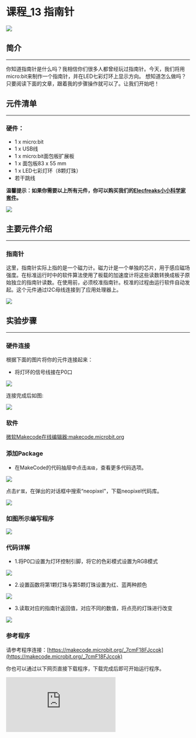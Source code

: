 ﻿# 课程_13 指南针

![](https://wiki-media-ef.oss-cn-hongkong.aliyuncs.com/docs/microbit/circuit-design/microbit-starter-kit/images/xMxllOG.jpg)

## 简介
---
你知道指南针是什么吗？我相信你们很多人都曾经玩过指南针。今天，我们将用micro:bit来制作一个指南针，并在LED七彩灯环上显示方向。 想知道怎么做吗？只要阅读下面的文章，跟着我的步骤操作就可以了。让我们开始吧！

## 元件清单
---
### 硬件：
- 1 x micro:bit
- 1 x USB线
- 1 x micro:bit面包板扩展板
- 1 x 面包板83 x 55 mm
- 1 x LED七彩灯环（8颗灯珠）
- 若干跳线

**温馨提示：如果你需要以上所有元件，你可以购买我们的[Elecfreaks小小科学家套件](https://item.taobao.com/item.htm?ft=t&id=597096675822)。**

![](https://wiki-media-ef.oss-cn-hongkong.aliyuncs.com/docs/microbit/circuit-design/microbit-starter-kit/images/W4tseua.jpg)

## 主要元件介绍
---
### 指南针

这里，指南针实际上指的是一个磁力计。磁力计是一个单独的芯片，用于感应磁场强度。在标准运行时中的软件算法使用了板载的加速度计将这些读数转换成板子原始独立的指南针读数。在使用前，必须校准指南针。校准的过程由运行软件自动发起。这个元件通过I2C母线连接到了应用处理器上。

![](https://wiki-media-ef.oss-cn-hongkong.aliyuncs.com/docs/microbit/circuit-design/microbit-starter-kit/images/jWLNeqO.jpg)

## 实验步骤
---
### 硬件连接
根据下面的图片将你的元件连接起来：

- 将灯环的信号线接在P0口

![](https://wiki-media-ef.oss-cn-hongkong.aliyuncs.com/docs/microbit/circuit-design/microbit-starter-kit/images/8m3Efwt.jpg)

连接完成后如图:

![](https://wiki-media-ef.oss-cn-hongkong.aliyuncs.com/docs/microbit/circuit-design/microbit-starter-kit/images/L5VkXKE.jpg)

### 软件

[微软Makecode在线编辑器:makecode.microbit.org](https://makecode.microbit.org/)


### 添加Package
- 在MakeCode的代码抽屉中点击`高级`，查看更多代码选项。

![](https://wiki-media-ef.oss-cn-hongkong.aliyuncs.com/docs/microbit/circuit-design/microbit-starter-kit/images/case_13_01.png)

点击`扩展`，在弹出的对话框中搜索“neopixel"，下载neopixel代码库。

![](https://wiki-media-ef.oss-cn-hongkong.aliyuncs.com/docs/microbit/circuit-design/microbit-starter-kit/images/case_13_02.png)

### 如图所示编写程序

![](https://wiki-media-ef.oss-cn-hongkong.aliyuncs.com/docs/microbit/circuit-design/microbit-starter-kit/images/case_13_03.png)

### 代码详解
- 1.将P0口设置为灯环控制引脚，将它的色彩模式设置为RGB模式

![](https://wiki-media-ef.oss-cn-hongkong.aliyuncs.com/docs/microbit/circuit-design/microbit-starter-kit/images/case_13_04.png)

- 2.设置函数将第1颗灯珠与第5颗灯珠设置为红、蓝两种颜色

![](https://wiki-media-ef.oss-cn-hongkong.aliyuncs.com/docs/microbit/circuit-design/microbit-starter-kit/images/case_13_05.png)

- 3.读取对应的指南针返回值，对应不同的数值，将点亮的灯珠进行改变

![](https://wiki-media-ef.oss-cn-hongkong.aliyuncs.com/docs/microbit/circuit-design/microbit-starter-kit/images/case_13_06.png)

### 参考程序
请参考程序连接：[https://makecode.microbit.org/_7cmF18FJccok](https://makecode.microbit.org/_7cmF18FJccok)

你也可以通过以下网页直接下载程序，下载完成后即可开始运行程序。



<div
    style={{
        position: 'relative',
        paddingBottom: '60%',
        overflow: 'hidden',
    }}
>
    <iframe
        src="https://makecode.microbit.org/_7cmF18FJccok"
        frameborder="0"
        sandbox="allow-popups allow-forms allow-scripts allow-same-origin"
        style={{
            position: 'absolute',
            width: '100%',
            height: '100%',
        }}
    />
</div>

## 实验结果
---
旋转整个装置，你可以看到LED七彩灯环始终指向同一个方向。
注意：每次当你开始用指南针的时候（例如：如果你刚好启动了micro:bit),micro:bit将会开始校准指南针（自我调整）。倾斜micro:bit,它就会要求你画一个圆。
如果你正在校准或者在金属附近使用指南针，这有可能会使micro:bit的方向感应出错。

![](https://wiki-media-ef.oss-cn-hongkong.aliyuncs.com/docs/microbit/circuit-design/microbit-starter-kit/images/HI0MDIB.gif)



## 思考
---
如果这个指南针案例不用灯环，直接在micro:bit的屏幕上用箭头来做指示，该如何设计电路与编程？

## 常见问题
---

## 更多信息，欢迎访问：
---
[micro:bit知识库地址](https://www.elecfreaks.com/learn-cn/)
micro:bit官方推荐供应商：[恩孚科技淘宝店](https://shop69086944.taobao.com/?spm=a230r.7195193.1997079397.2.RSthR0)
QQ技术交流群：570756726
